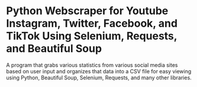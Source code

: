 # Python Webscraper for Youtube Instagram, Twitter, Facebook, and TikTok Using Selenium, Requests, and Beautiful Soup

A program that grabs various statistics from various social media sites based on user input and organizes that data into a CSV file for easy viewing using Python, Beautiful Soup, Selenium, Requests, and many other libraries.
